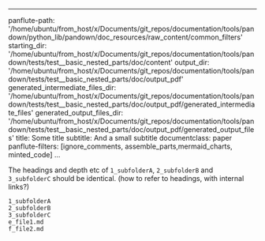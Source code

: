 
---
panflute-path: '/home/ubuntu/from_host/x/Documents/git_repos/documentation/tools/pandown/python_lib/pandown/doc_resources/raw_content/common_filters'
starting_dir: '/home/ubuntu/from_host/x/Documents/git_repos/documentation/tools/pandown/tests/test__basic_nested_parts/doc/content'
output_dir: '/home/ubuntu/from_host/x/Documents/git_repos/documentation/tools/pandown/tests/test__basic_nested_parts/doc/output_pdf'
generated_intermediate_files_dir: '/home/ubuntu/from_host/x/Documents/git_repos/documentation/tools/pandown/tests/test__basic_nested_parts/doc/output_pdf/generated_intermediate_files'
generated_output_files_dir: '/home/ubuntu/from_host/x/Documents/git_repos/documentation/tools/pandown/tests/test__basic_nested_parts/doc/output_pdf/generated_output_files'
title: Some title
subtitle: And a small subtitle
documentclass: paper
panflute-filters: [ignore_comments, assemble_parts,mermaid_charts, minted_code]
...

The headings and depth etc of `1_subfolderA`, `2_subfolderB` and `3_subfolderC` should be identical. (how to refer to headings, with internal links?)

``` parts
1_subfolderA
2_subfolderB
3_subfolderC
e_file1.md
f_file2.md
```